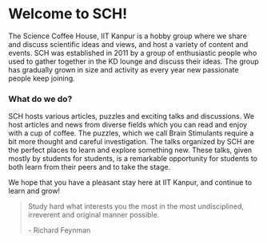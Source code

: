 # Welcome to SCH!

The Science Coffee House, IIT Kanpur is a hobby group where we share and discuss scientific ideas and views, and host a variety of content and events. SCH was established in 2011 by a group of enthusiastic people who used to gather together in the KD lounge and discuss their ideas. The group has gradually grown in size and activity as every year new passionate people keep joining.

### What do we do?

SCH hosts various articles, puzzles and exciting talks and discussions. We host articles and news from diverse fields which you can read and enjoy with a cup of coffee. The puzzles, which we call Brain Stimulants require a bit more thought and careful investigation. The talks organized by SCH are the perfect places to learn and explore something new. These talks, given mostly by students for students, is a remarkable opportunity for students to both learn from their peers and to take the stage.

We hope that you have a pleasant stay here at IIT Kanpur, and continue to learn and grow!

<blockquote class="blockquote"><p>Study hard what interests you the most in the most undisciplined, irreverent and original manner possible.</p><span>- Richard Feynman</span></blockquote>
<br />